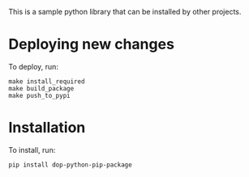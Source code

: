 This is a sample python library that can be installed by other projects.

# Deploying new changes

To deploy, run:

```
make install_required
make build_package
make push_to_pypi
```

# Installation

To install, run:

```
pip install dop-python-pip-package
```
